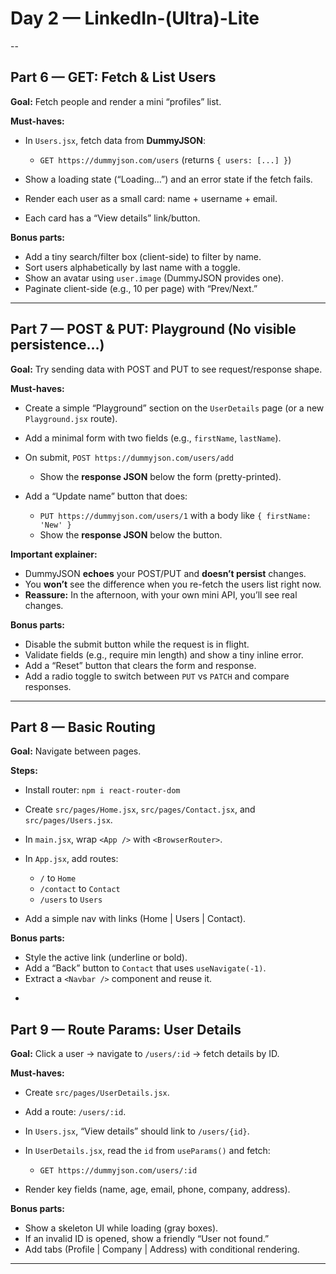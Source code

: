 # Day 2 — LinkedIn-(Ultra)-Lite

--

## Part 6 — GET: Fetch & List Users

**Goal:** Fetch people and render a mini “profiles” list.

**Must-haves:**

* In `Users.jsx`, fetch data from **DummyJSON**:

  * `GET https://dummyjson.com/users` (returns `{ users: [...] }`)
* Show a loading state (“Loading…”) and an error state if the fetch fails.
* Render each user as a small card: name + username + email.
* Each card has a “View details” link/button.

**Bonus parts:**

* Add a tiny search/filter box (client-side) to filter by name.
* Sort users alphabetically by last name with a toggle.
* Show an avatar using `user.image` (DummyJSON provides one).
* Paginate client-side (e.g., 10 per page) with “Prev/Next.”

---

## Part 7 — POST & PUT: Playground (No visible persistence…)

**Goal:** Try sending data with POST and PUT to see request/response shape.

**Must-haves:**

* Create a simple “Playground” section on the `UserDetails` page (or a new `Playground.jsx` route).
* Add a minimal form with two fields (e.g., `firstName`, `lastName`).
* On submit, `POST https://dummyjson.com/users/add`

  * Show the **response JSON** below the form (pretty-printed).
* Add a “Update name” button that does:

  * `PUT https://dummyjson.com/users/1` with a body like `{ firstName: 'New' }`
  * Show the **response JSON** below the button.

**Important explainer:**

* DummyJSON **echoes** your POST/PUT and **doesn’t persist** changes.
* You **won’t** see the difference when you re-fetch the users list right now.
* **Reassure:** In the afternoon, with your own mini API, you’ll see real changes.

**Bonus parts:**

* Disable the submit button while the request is in flight.
* Validate fields (e.g., require min length) and show a tiny inline error.
* Add a “Reset” button that clears the form and response.
* Add a radio toggle to switch between `PUT` vs `PATCH` and compare responses.

---
## Part 8 — Basic Routing

**Goal:** Navigate between pages.

**Steps:**

* Install router: `npm i react-router-dom`
* Create `src/pages/Home.jsx`, `src/pages/Contact.jsx`, and `src/pages/Users.jsx`.
* In `main.jsx`, wrap `<App />` with `<BrowserRouter>`.
* In `App.jsx`, add routes:

  * `/` to `Home`
  * `/contact` to `Contact`
  * `/users` to `Users`
* Add a simple nav with links (Home | Users | Contact).

**Bonus parts:**

* Style the active link (underline or bold).
* Add a “Back” button to `Contact` that uses `useNavigate(-1)`.
* Extract a `<Navbar />` component and reuse it.

-

## Part 9 — Route Params: User Details

**Goal:** Click a user → navigate to `/users/:id` → fetch details by ID.

**Must-haves:**

* Create `src/pages/UserDetails.jsx`.
* Add a route: `/users/:id`.
* In `Users.jsx`, “View details” should link to `/users/{id}`.
* In `UserDetails.jsx`, read the `id` from `useParams()` and fetch:

  * `GET https://dummyjson.com/users/:id`
* Render key fields (name, age, email, phone, company, address).

**Bonus parts:**

* Show a skeleton UI while loading (gray boxes).
* If an invalid ID is opened, show a friendly “User not found.”
* Add tabs (Profile | Company | Address) with conditional rendering.

---



